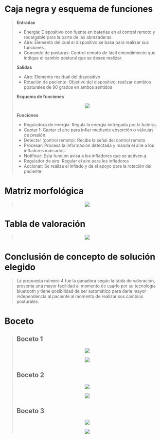 # Caja negra y esquema de funciones

> **Entradas**
> * Energía: Dispositivo con fuente en baterías en el control remoto y recargable para la parte de las abrazaderas.
> * Aire: Elemento del cual el dispositivo se basa para realizar sus funciones.
> * Comando de posturas: Control remoto de fácil entendimiento que indique el cambio postural que se desee realizar.
>   
> **Salidas**
> * Aire: Elemento residual del dispositivo
> * Rotación de paciente: Objetivo del dispositivo, realizar cambios posturales de 90 grados en ambos sentidos
>   
> **Esquema de funciones**
> <p align="center"><img src="https://github.com/user-attachments/assets/0eb5cfe2-36b0-4b64-9daa-e382388b38f9">
>
> **Funciones**
> * Reguladora de energía: Regula la energía entregada por la batería. 
> * Captar 1: Captar  el aire para inflar mediante absorción o válvulas de presión.
> * Detectar (control remoto): Recibe la señal del control remoto 
> * Procesar: Procesa la información detectada y manda el aire a los infladores indicados. 
> * Notificar: Esta función avisa a los infladores que se activen.q 
> * Regulador de aire: Regular el aire para los infladores
> * Accionar:  Se realiza el inflado y da el apoyo para la rotación del paciente 

# Matriz morfológica
> <p align="center"><img src="https://github.com/user-attachments/assets/9a2742b8-cd13-49e1-86ec-6efbe1ab8fe5">

# Tabla de valoración 
> <p align="center"><img src="https://github.com/user-attachments/assets/0aebc27a-17b8-4861-ac53-8e82e6befb2f">

# Conclusión de concepto de solución elegido
> La propuesta número 4 fue la ganadora según la tabla de valoración, presenta una mayor facilidad al momento de usarlo por su tecnología bluetooth y tiene posibilidad de ser automático para darle mayor independencia al paciente al momento de realizar sus cambios posturales.

# Boceto
> ## **Boceto 1**
> <p align="center"><img src="https://github.com/user-attachments/assets/3191c629-cb8c-463e-9781-d647d4ff8093">
> <p align="center"><img src="https://github.com/user-attachments/assets/2cbf172c-5fbd-47a8-aafe-8ff975613b1c">
>
>  ## **Boceto 2**
> <p align="center"><img src="https://github.com/user-attachments/assets/585ec7fa-828b-414d-bfc3-2400c90ab5b3">
> <p align="center"><img src="https://github.com/user-attachments/assets/79fedcbf-4af6-48c5-856c-7ac0eb12f985">
>
> ## **Boceto 3**
> <p align="center"><img src="https://github.com/user-attachments/assets/008892d4-b86f-47ca-8323-c2b4098273a4">
> <p align="center"><img src="https://github.com/user-attachments/assets/aabd6c17-7a0b-41e4-a12b-4b307fec2637">
